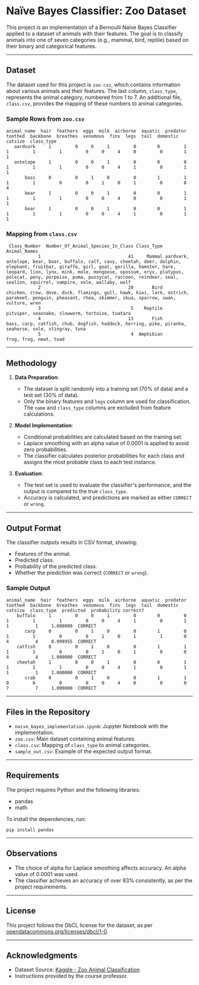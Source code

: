 # Naïve Bayes Classifier: Zoo Dataset

This project is an implementation of a Bernoulli Naïve Bayes Classifier applied to a dataset of animals with their features. The goal is to classify animals into one of seven categories (e.g., mammal, bird, reptile) based on their binary and categorical features.

---

## Dataset
The dataset used for this project is `zoo.csv`, which contains information about various animals and their features. The last column, `class_type`, represents the animal category, numbered from 1 to 7. An additional file, `class.csv`, provides the mapping of these numbers to animal categories.

### Sample Rows from `zoo.csv`
```
animal_name  hair  feathers  eggs  milk  airborne  aquatic  predator  toothed  backbone  breathes  venomous  fins  legs  tail  domestic  catsize  class_type
   aardvark     1         0     0     1         0        0         1        1         1         1         0     0     4     0         0        1           1
   antelope     1         0     0     1         0        0         0        1         1         1         0     0     4     1         0        1           1
       bass     0         0     1     0         0        1         1        1         1         0         0     1     0     1         0        0           4
       bear     1         0     0     1         0        0         1        1         1         1         0     0     4     0         0        1           1
       boar     1         0     0     1         0        0         1        1         1         1         0     0     4     1         0        1           1
```

### Mapping from `class.csv`
```
 Class_Number  Number_Of_Animal_Species_In_Class Class_Type                                                                                                                                                                                                                                                                                                                        Animal_Names
            1                                 41     Mammal aardvark, antelope, bear, boar, buffalo, calf, cavy, cheetah, deer, dolphin, elephant, fruitbat, giraffe, girl, goat, gorilla, hamster, hare, leopard, lion, lynx, mink, mole, mongoose, opossum, oryx, platypus, polecat, pony, porpoise, puma, pussycat, raccoon, reindeer, seal, sealion, squirrel, vampire, vole, wallaby, wolf
            2                                 20       Bird                                                                                                                                                                                chicken, crow, dove, duck, flamingo, gull, hawk, kiwi, lark, ostrich, parakeet, penguin, pheasant, rhea, skimmer, skua, sparrow, swan, vulture, wren
            3                                  5    Reptile                                                                                                                                                                                                                                                                                     pitviper, seasnake, slowworm, tortoise, tuatara
            4                                 13       Fish                                                                                                                                                                                                                                 bass, carp, catfish, chub, dogfish, haddock, herring, pike, piranha, seahorse, sole, stingray, tuna
            5                                  4  Amphibian                                                                                                                                                                                                                                                                                                              frog, frog, newt, toad
```

---

## Methodology
1. **Data Preparation**:
    - The dataset is split randomly into a training set (70% of data) and a test set (30% of data).
    - Only the binary features and `legs` column are used for classification. The `name` and `class_type` columns are excluded from feature calculations.

2. **Model Implementation**:
    - Conditional probabilities are calculated based on the training set.
    - Laplace smoothing with an alpha value of 0.0001 is applied to avoid zero probabilities.
    - The classifier calculates posterior probabilities for each class and assigns the most probable class to each test instance.

3. **Evaluation**:
    - The test set is used to evaluate the classifier's performance, and the output is compared to the true `class_type`.
    - Accuracy is calculated, and predictions are marked as either `CORRECT` or `wrong`.

---

## Output Format
The classifier outputs results in CSV format, showing:
- Features of the animal.
- Predicted class.
- Probability of the predicted class.
- Whether the prediction was correct (`CORRECT` or `wrong`).

### Sample Output
```
animal_name  hair  feathers  eggs  milk  airborne  aquatic  predator  toothed  backbone  breathes  venomous  fins  legs  tail  domestic  catsize  class_type  predicted  probability correct?
    buffalo     1         0     0     1         0        0         0        1         1         1         0     0     4     1         0        1           1          1     1.000000  CORRECT
       carp     0         0     1     0         0        1         0        1         1         0         0     1     0     1         1        0           4          4     0.999955  CORRECT
    catfish     0         0     1     0         0        1         1        1         1         0         0     1     0     1         0        0           4          4     1.000000  CORRECT
    cheetah     1         0     0     1         0        0         1        1         1         1         0     0     4     1         0        1           1          1     1.000000  CORRECT
       crab     0         0     1     0         0        1         1        0         0         0         0     0     4     0         0        0           7          7     1.000000  CORRECT
```

---

## Files in the Repository
- `naive_bayes_implementation.ipynb`: Jupyter Notebook with the implementation.
- `zoo.csv`: Main dataset containing animal features.
- `class.csv`: Mapping of `class_type` to animal categories.
- `sample_out.csv`: Example of the expected output format.

---

## Requirements
The project requires Python and the following libraries:
- pandas
- math

To install the dependencies, run:
```
pip install pandas
```

---

## Observations
- The choice of alpha for Laplace smoothing affects accuracy. An alpha value of 0.0001 was used.
- The classifier achieves an accuracy of over 83% consistently, as per the project requirements.

---

## License
This project follows the DbCL license for the dataset, as per [opendatacommons.org/licenses/dbcl/1-0](https://opendatacommons.org/licenses/dbcl/1-0).

---

## Acknowledgments
- Dataset Source: [Kaggle - Zoo Animal Classification](https://www.kaggle.com/datasets/uciml/zoo-animal-classification)
- Instructions provided by the course professor.
